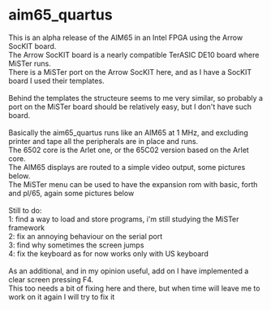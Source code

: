# aim65_quartus
This is an alpha release of the AIM65 in an Intel FPGA using the Arrow SocKIT board.<br>
The Arrow SocKIT board is a nearly compatible TerASIC DE10 board where MiSTer runs.<br>
There is a MiSTer port on the Arrow SocKIT here, and as I have a SocKIT board I used their templates.<br><br>
Behind the templates the structeure seems to me very similar, so probably a port on the MiSTer board should be relatively easy, but I don't have such board.<br><br>
Basically the aim65_quartus runs like an AIM65 at 1 MHz, and excluding printer and tape all the peripherals are in place and runs.<br>
The 6502 core is the Arlet one, or the 65C02 version based on the Arlet core.<br>
The AIM65 displays are routed to a simple video output, some pictures below.<br>
The MiSTer menu can be used to have the expansion rom with basic, forth and pl/65, again some pictures below<br>
<br>
Still to do:<br>
1: find a way to load and store programs, i'm still studying the MiSTer framework<br>
2: fix an annoying behaviour on the serial port<br>
3: find why sometimes the screen jumps<br>
4: fix the keyboard as for now works only with US keyboard<br>
<br>
As an additional, and in my opinion useful, add on I have implemented a clear screen pressing F4.<br>
This too needs a bit of fixing here and there, but when time will leave me to work on it again I will try to fix it<br>
<br>


